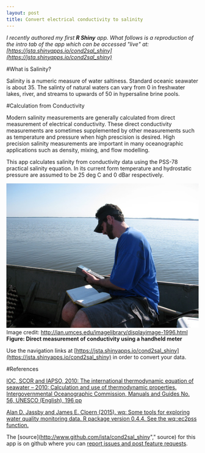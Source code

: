 ```yaml
---
layout: post
title: Convert electrical conductivity to salinity
---
```


*I recently authored my first **R Shiny** app. What follows is a reproduction of the intro tab of the app which can be accessed "live" at: [https://jsta.shinyapps.io/cond2sal_shiny](https://jsta.shinyapps.io/cond2sal_shiny)*

#What is Salinity?

Salinity is a numeric measure of water saltiness. Standard oceanic seawater is about 35. The salinty of natural waters can vary from 0 in freshwater lakes, river, and streams to upwards of 50 in hypersaline brine pools.

#Calculation from Conductivity

Modern salinity measurements are generally calculated from direct measurement of electrical conductivity. These direct conductivity measurements are sometimes supplemented by other measurements such as temperature and pressure when high prescision is desired. High precision salinity measurements are important in many oceanographic applications such as density, mixing, and flow modelling.

This app calculates salinity from conductivity data using the PSS-78 practical salinity equation. In its current form temperature and hydrostatic pressure are assumed to be 25 deg C and 0 dBar respectively.

![condmeaurement](/public/images/normal_iil_ian_bf_376.JPG)
Image credit: http://ian.umces.edu/imagelibrary/displayimage-1996.html 
**Figure: Direct measurement of conductivity using a handheld meter**

Use the navigation links at [https://jsta.shinyapps.io/cond2sal_shiny](https://jsta.shinyapps.io/cond2sal_shiny) in order to convert your data.

#References

[IOC, SCOR and IAPSO, 2010: The international thermodynamic equation of seawater – 2010: Calculation and use of thermodynamic properties. Intergovernmental Oceanographic Commission, Manuals and Guides No. 56, UNESCO (English), 196 pp](http://www.teos-10.org/pubs/TEOS-10_Manual.pdf)

[Alan D. Jassby and James E. Cloern (2015). wq: Some tools for exploring water quality monitoring data. R package version 0.4.4. See the wq::ec2pss function.](http://cran.r-project.org/package=wq)

The [source](http://www.github.com/jsta/cond2sal_shiny"," source) for this app is on github where you can [report issues and post feature requests](https://github.com/jsta/cond2sal_shiny/issues).